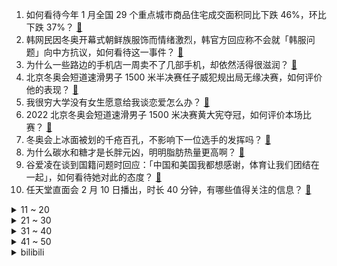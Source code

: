 1. 如何看待今年 1 月全国 29 个重点城市商品住宅成交面积同比下跌 46%，环比下跌 37%？ [:link:](https://www.zhihu.com/question/515381264)
2. 韩网民因冬奥开幕式朝鲜族服饰而情绪激烈，韩官方回应称不会就「韩服问题」向中方抗议，如何看待这一事件？ [:link:](https://www.zhihu.com/question/515557157)
3. 为什么一些路边的手机店一周卖不了几部手机，却依然活得很滋润？ [:link:](https://www.zhihu.com/question/442804025)
4. 北京冬奥会短道速滑男子 1500 米半决赛任子威犯规出局无缘决赛，如何评价他的表现？ [:link:](https://www.zhihu.com/question/515606332)
5. 我很穷大学没有女生愿意给我谈恋爱怎么办？ [:link:](https://www.zhihu.com/question/513274115)
6. 2022 北京冬奥会短道速滑男子 1500 米决赛黄大宪夺冠，如何评价本场比赛？ [:link:](https://www.zhihu.com/question/515631515)
7. 冬奥会上冰面被划的千疮百孔，不影响下一位选手的发挥吗？ [:link:](https://www.zhihu.com/question/514693761)
8. 为什么碳水和糖才是长胖元凶，明明脂肪热量更高啊？ [:link:](https://www.zhihu.com/question/406770433)
9. 谷爱凌在谈到国籍问题时回应：「中国和美国我都想感谢，体育让我们团结在一起」，如何看待她对此的态度？ [:link:](https://www.zhihu.com/question/515466392)
10. 任天堂直面会 2 月 10 日播出，时长 40 分钟，有哪些值得关注的信息？ [:link:](https://www.zhihu.com/question/515530118)
<details>
<summary>11 ~ 20</summary>

11. 对于租房住且做饭少的年轻人来说，空气炸锅、烤箱、蒸烤一体机、微波炉，哪个最实用？ [:link:](https://www.zhihu.com/question/515562533)
12. 都是循环设定的《开端》和《一闪一闪亮星星》哪个更值得追？ [:link:](https://www.zhihu.com/question/513918288)
13. 马斯克最新发射的星链卫星一次性报废 40 颗，是什么原因造成的？ [:link:](https://www.zhihu.com/question/515547112)
14. 微软 CEO 称「元宇宙本质上是游戏」，如何看待这一观点？元宇宙与游戏在哪些方向上相通？ [:link:](https://www.zhihu.com/question/515393478)
15. 18 岁冠军谷爱凌：「我只有 0.1% 的天赋」，在孩子成长中，幸运与天赋之外，还有哪些能力同样重要？ [:link:](https://www.zhihu.com/question/515375033)
16. 中国灵活就业者已达 2 亿人，你身边有灵活就业的人吗？为什么年轻人会更偏爱线上工作? [:link:](https://www.zhihu.com/question/515556025)
17. 美国人才荒愈演愈烈，其中亚马逊员工基本工资封顶值翻番至 35 万美元，你如何评价这一现象？ [:link:](https://www.zhihu.com/question/515419064)
18. 为什么很多新型编程语言都抛弃了 C 语言风格的 for 语句？ [:link:](https://www.zhihu.com/question/514703344)
19. 孩子在春节期间居家的时间更多了，各位爸爸妈妈有什么有趣有意义的亲子活动可以推荐吗？ [:link:](https://www.zhihu.com/question/511757419)
20. 一年级娃，自刷完一二年级学而思白皮书，三年级导引超越篇也能解出来，需要上奥数班吗？ [:link:](https://www.zhihu.com/question/463998361)
</details>
<details>
<summary>21 ~ 30</summary>

21. 你认为什么样的茶才是真正的好茶？ [:link:](https://www.zhihu.com/question/502448189)
22. 如果你有一个喜欢了快五年的人，但是你们不会有结果，该怎么去忘记他？ [:link:](https://www.zhihu.com/question/514978841)
23. 因试用期遭劝退，一男子为发泄情绪删光公司系统代码被判刑十个月，如何看待这一审判结果? [:link:](https://www.zhihu.com/question/515566834)
24. 即将发布的 Redmi K50 值得你掏钱购买吗？ [:link:](https://www.zhihu.com/question/513282041)
25. 车管所上牌只要 135 元，4S 店却要收 3000 元，自己去上牌难吗？ [:link:](https://www.zhihu.com/question/332129046)
26. 孩提今年上三年级，因为游泳成绩优秀被选拔去了省队，以后可以走体育这条路吗？运动员退役以后都在做什么？ [:link:](https://www.zhihu.com/question/504961753)
27. 用t0而不是t1代表最高一级的说法是什么时候开始的? [:link:](https://www.zhihu.com/question/514742906)
28. 如何评价谷爱凌在时尚领域的表现？ [:link:](https://www.zhihu.com/question/515373352)
29. 如何看待中国驻韩国大使馆回应「韩方质疑北京冬奥会短道速滑裁判」，称「专业机构评判，这种臆测极不负责」？ [:link:](https://www.zhihu.com/question/515596314)
30. 大连宝马冲撞人群致 5 死，司机二审获死刑，如何从法律角度解读这一判决结果？ [:link:](https://www.zhihu.com/question/515545591)
</details>
<details>
<summary>31 ~ 40</summary>

31. 谷爱凌妈妈谈教育「少点表扬聪明，多点表扬努力」，夸孩子需要技巧吗？正确的鼓励对于孩子成长有多重要？ [:link:](https://www.zhihu.com/question/515368798)
32. B 站为员工猝死一事发长文致歉，称将扩招审核人员 1000 人降低工作压力，审核岗工作强度有多大？ [:link:](https://www.zhihu.com/question/515463666)
33. 教育部提出「确保教师工资不低于当地公务员」，有何实际意义？会带来哪些影响？ [:link:](https://www.zhihu.com/question/515512184)
34. 男朋友首付买房加我名，但要求我父母出18万买车过分吗？现在无彩礼无婚礼? [:link:](https://www.zhihu.com/question/515315116)
35. 如果你是《原神》里的游戏人物，你最想出生在哪里？ [:link:](https://www.zhihu.com/question/515087920)
36. 有什么特别好看的重生文可以推荐？ [:link:](https://www.zhihu.com/question/379851760)
37. 喜茶员工爆料公司多个奇葩操作：裁员 30%、拒发年终奖、年会奖品划水等，喜茶为何前脚降价后脚苛待员工？ [:link:](https://www.zhihu.com/question/513962750)
38. 为什么很多「大神」上知天文下知地理却一事无成？到底什么知识才是能赚钱的？ [:link:](https://www.zhihu.com/question/514714152)
39. 有哪些沙雕小甜文推荐？ [:link:](https://www.zhihu.com/question/432409633)
40. 高中生可以11点睡4点起吗? [:link:](https://www.zhihu.com/question/510133397)
</details>
<details>
<summary>41 ~ 50</summary>

41. 在一起的第一个情人节，送男朋友什么礼物比较好？ [:link:](https://www.zhihu.com/question/442756795)
42. 你最怀念的一任同桌是怎样的呀？ [:link:](https://www.zhihu.com/question/507696681)
43. 《海贼王》两年后到底差在哪里？ [:link:](https://www.zhihu.com/question/426976481)
44. 高中生用父母的钱买了iPad，很愧疚怎么办? [:link:](https://www.zhihu.com/question/515454741)
45. 女生到底要不要为了结婚而结婚？ [:link:](https://www.zhihu.com/question/515533321)
46. 如何以“你以为重生就能赢吗？记住，我永远都能玩死你”写一个故事? [:link:](https://www.zhihu.com/question/512554486)
47. 一天赶完毕业论文是怎样的体验？ [:link:](https://www.zhihu.com/question/30214136)
48. 为什么冰墩墩如此受欢迎？它有多可爱？你最喜欢哪个造型的冰墩墩？ [:link:](https://www.zhihu.com/question/515095104)
49. 补习班都没了，孩子说物理学不会，我该怎么办？ [:link:](https://www.zhihu.com/question/511488896)
50. 没玩过《英雄联盟》但想看《英雄联盟:双城之战》需要提前了解哪些背景？ [:link:](https://www.zhihu.com/question/509434107)
</details><details>
<summary>bilibili</summary>

1. 【王濛】刚下解说台 真当我不上B站吗 [:link:](//www.bilibili.com/video/BV1Km4y1Z79p)
2. (挑战)不要相信视频里的每一句话 [:link:](//www.bilibili.com/video/BV1Mr4y1h7wZ)
3. “这人喊这么大声一定不太会短道速滑吧？” [:link:](//www.bilibili.com/video/BV1LP4y1P73q)
4. 台湾女孩自愿拍视频澄清，没有被威胁，请大家积极配合 [:link:](//www.bilibili.com/video/BV1MS4y1G7VG)
5. 刺激！当消防员请社牛up吃饭，45秒收拾得当场自闭… [:link:](//www.bilibili.com/video/BV1x34y1y7GS)
6. 冬奥会的气氛组，能处… [:link:](//www.bilibili.com/video/BV1Su41197Nu)
7. 🕶️老谋子真是太懂中国式浪漫了 [:link:](//www.bilibili.com/video/BV1KZ4y1o7pm)
8. 感谢300关注 跳个舞 [:link:](//www.bilibili.com/video/BV1CR4y1j7bY)
9. 我必须立刻链接【水无月菌】 [:link:](//www.bilibili.com/video/BV14S4y1C7cf)
10. 有钱能使鬼推磨 [:link:](//www.bilibili.com/video/BV1uq4y1b7V4)
<details>
<summary>11 ~ 20</summary>

11. 今天踢到铁板了，万万没想到，就是在树德宁夏的人群中多看了一眼，竟然逮到了一位大神 [:link:](//www.bilibili.com/video/BV1e44y1W7sM)
12. 这不是特效！军人小哥回家过年，老父亲的心都碎了！ [:link:](//www.bilibili.com/video/BV1qu411d7B6)
13. 我剪的这个平头怎么说？？？ [:link:](//www.bilibili.com/video/BV1mm4y1o79Y)
14. 4K高清变装丨网络冷门变装视频鉴赏 [:link:](//www.bilibili.com/video/BV1n3411a7BU)
15. 《明日方舟》全新故事「阴云火花」活动宣传PV [:link:](//www.bilibili.com/video/BV1NS4y1G7C9)
16. 让我看看，谁还没听过王濛的沉浸式解说！ [:link:](//www.bilibili.com/video/BV1FZ4y1o72w)
17. “所以我放弃了钻头” [:link:](//www.bilibili.com/video/BV1Ga411y7Vv)
18. 春节来了，我却在跟陌生韩国妹妹搞网恋？？【国际连线究极尬聊网恋篇】 [:link:](//www.bilibili.com/video/BV1Jr4y1h7RA)
19. 云堇踢枪真人版(目前cos里最接近的？) [:link:](//www.bilibili.com/video/BV1Yu411d7A5)
20. 【时代少年团】TNT春节太闹腾2022之幕后精彩花絮 [:link:](//www.bilibili.com/video/BV1fm4y1o7BF)
</details>
<details>
<summary>21 ~ 30</summary>

21. 我用烟花复刻了奥运五环【原神】 [:link:](//www.bilibili.com/video/BV1kP4y1A71x)
22. 【配音】这就是网友眼中的国际顶流？ [:link:](//www.bilibili.com/video/BV1xF411J7b1)
23. 探访印度诗人泰戈尔故居。 [:link:](//www.bilibili.com/video/BV1b5411f746)
24. 央  视  配  音 [:link:](//www.bilibili.com/video/BV1wb4y177Ew)
25. 中国观众对尊重中国的运动员从不吝啬掌声. [:link:](//www.bilibili.com/video/BV1iF411J7Y3)
26. 2022冬奥会俄罗斯队吉祥物 [:link:](//www.bilibili.com/video/BV1PZ4y1o7zW)
27. 噼 里 啪 啦 [:link:](//www.bilibili.com/video/BV1cS4y1G7dy)
28. 四川一老人身上着火，小伙跳下一米多高的院子围墙，扑去救人 [:link:](//www.bilibili.com/video/BV1Tm4y1Z7iu)
29. “金牌是你的宝贝，你是我的宝贝” [:link:](//www.bilibili.com/video/BV1rP4y1A7iX)
30. 久等了！修罗铠甲来了！ [:link:](//www.bilibili.com/video/BV11S4y1G7g6)
</details>
<details>
<summary>31 ~ 40</summary>

31. 领取“冰墩墩”不用抢！100%拿到“冰墩墩”的方式曝光 >> [:link:](//www.bilibili.com/video/BV18F411J7dr)
32. 【老胡】如何种植挖掘机？ [:link:](//www.bilibili.com/video/BV1tq4y1b7uC)
33. 谷爱凌夺冠一跳后，冰墩墩兴奋地起跳“劈叉” [:link:](//www.bilibili.com/video/BV1Qq4y1b7wG)
34. 1块钱就能做好的酱汤面，没钱也可以好好吃饭！ [:link:](//www.bilibili.com/video/BV1AY411L7Az)
35. 山东男孩和爸爸去亲戚家拜年，男孩先声夺人防催婚！爸爸反应亮了 [:link:](//www.bilibili.com/video/BV15Z4y1o7cZ)
36. 二十二岁的我还要和亲戚睡同一张床 [:link:](//www.bilibili.com/video/BV1AZ4y1o7c8)
37. 我的眼睛就是尺 [:link:](//www.bilibili.com/video/BV1u5411f72q)
38. 创多项历史！谷爱凌！冠军！ [:link:](//www.bilibili.com/video/BV13r4y1h7jP)
39. 《孤勇者》完整版！谁再说我不关心你们，我跟谁急！！！ [:link:](//www.bilibili.com/video/BV1Mq4y187tw)
40. 当她拿出豆包的那一刻 我蚌埠住了 [:link:](//www.bilibili.com/video/BV1ET4y1X7PR)
</details>
<details>
<summary>41 ~ 50</summary>

41. 18岁参军到部队，30年弹指一挥间，退休啦，余生好好爱自己 [:link:](//www.bilibili.com/video/BV1U3411E7H7)
42. 《很遗憾你有个手欠的母亲》 [:link:](//www.bilibili.com/video/BV1Zr4y187fq)
43. 【明日方舟/动画】九色鹿—敦煌之舞 [:link:](//www.bilibili.com/video/BV1444y1H7hy)
44. 俩字：女足赢了 [:link:](//www.bilibili.com/video/BV1xq4y1b7qJ)
45. 也许该换个星球生活了 [:link:](//www.bilibili.com/video/BV11F411J74u)
46. 真  •  起  风  了 [:link:](//www.bilibili.com/video/BV193411E7Cp)
47. 9岁小孩的墓里堆满200件国宝，却没人敢盗？ [:link:](//www.bilibili.com/video/BV1PS4y1175J)
48. 韩国队全军覆没后拒绝采访黑脸退场，赛后国际滑联驳回了韩国队申诉 [:link:](//www.bilibili.com/video/BV1u44y1H76m)
49. 豆腐雕刻“鱼跃” [:link:](//www.bilibili.com/video/BV1Cm4y1Z7LR)
50. 钟离单曲《璃月》——魔神战争时期珍贵影像露出 [:link:](//www.bilibili.com/video/BV1UP4y1A7uQ)
</details>
<details>
<summary>51 ~ 60</summary>

51. 恐 怖 生 存 4 [:link:](//www.bilibili.com/video/BV1dP4y1A7tg)
52. 黑！深！残！黑神话前世《斗战神》讲了个什么故事？猴哥背后隐藏惊人内幕！01 [:link:](//www.bilibili.com/video/BV1Yb4y1j76a)
53. 00后小伙子半夜灵感爆发当场编出的音乐听起来是怎么样的？ [:link:](//www.bilibili.com/video/BV1M3411Y7a2)
54. 全世界都在喊退钱！ [:link:](//www.bilibili.com/video/BV1jq4y1b7Qf)
55. 我们又一次按照网友的指引购买了一堆玩具... [:link:](//www.bilibili.com/video/BV1Kq4y187T5)
56. 结婚前你必查的6件事，要不然呀，你以为的灵魂伴侣 很可能是个隐藏的大BOSS [:link:](//www.bilibili.com/video/BV1zR4y1j7US)
57. 玩电脑的时候，猫咪喜欢打扰怎么办？ [:link:](//www.bilibili.com/video/BV1PY411L7by)
58. 谁能不爱王濛？冬奥会上的中国短道速滑奇迹 [:link:](//www.bilibili.com/video/BV1Aa411y7dA)
59. 我也不想嘴角上扬，可是他好像在看我哎！！【羽生结弦】 [:link:](//www.bilibili.com/video/BV1T5411f7pM)
60. 泼水成冰？机器罢工！零下25°C冰湖拍摄花样滑冰，是一种什么体验？ [:link:](//www.bilibili.com/video/BV1qL4y1s7T8)
</details>
<details>
<summary>61 ~ 70</summary>

61. 【羽生结弦】用最乖的脸放最狠的话～ [:link:](//www.bilibili.com/video/BV1b44y1W79R)
62. 卧槽！谷爱凌这段，鬼知道我听了几遍！！ [:link:](//www.bilibili.com/video/BV1gF411n7kg)
63. 《这人懂不懂短道速滑啊就喊那么大声》 [:link:](//www.bilibili.com/video/BV1Wa41127Bb)
64. 过度装饰线性灯、避重就轻忽悠人，竟然还有几百万赞？ [:link:](//www.bilibili.com/video/BV1ZS4y1V7fb)
65. 今年最心疼的一顿饭！上海人均价最高的店，买单差点把我送走！ [:link:](//www.bilibili.com/video/BV1Ci4y1f7W5)
66. 女足赢完日本，赢韩国，这不是骂人吗？【海有戏】 [:link:](//www.bilibili.com/video/BV1au411d7C2)
67. 乘客要求网约车司机开点音乐，下一秒氛围炸裂 [:link:](//www.bilibili.com/video/BV1V5411f7Fr)
68. 当你在MC里进行「超难天灾合约」!! [:link:](//www.bilibili.com/video/BV1kL4y1s7ed)
69. 我替你们问了一下我家狗子今年旺不旺…… [:link:](//www.bilibili.com/video/BV1gS4y1G7sW)
70. 根本停不下来 [:link:](//www.bilibili.com/video/BV1dm4y1o7gW)
</details>
<details>
<summary>71 ~ 80</summary>

71. 善意 欺骗 渔翁得利 [:link:](//www.bilibili.com/video/BV1Mm4y1Z7QX)
72. 英国记者为小孙子求购冰墩墩 [:link:](//www.bilibili.com/video/BV1S34y1y7Nz)
73. 你这次吹我林肯公园是吧？！ [:link:](//www.bilibili.com/video/BV1MF411n7tV)
74. 盘点2021游戏骚操作！ 耳机杀人？病毒勒索？蒙眼速通只狼？？？ [:link:](//www.bilibili.com/video/BV1rT4y1C7ZL)
75. 冬奥选手逐渐国伟化，已出现“人传人”现象，就差龙吸水了 [:link:](//www.bilibili.com/video/BV14q4y1b7Ro)
76. 退钱哥直播（女足亚洲杯夺冠时刻） [:link:](//www.bilibili.com/video/BV1eS4y157u8)
77. 【黄毛阿姨】穷开心 [:link:](//www.bilibili.com/video/BV1aa41127cj)
78. 又有冬奥选手逐渐国伟化，太会整活了 [:link:](//www.bilibili.com/video/BV1w5411o7Hb)
79. 听说只要奶、蛋、面粉，你就能拥有一只皮卡丘。 [:link:](//www.bilibili.com/video/BV1rS4y1k71Z)
80. 猪柳蛋：今天，我站着也要把钱挣了！ [:link:](//www.bilibili.com/video/BV1JZ4y1o7Rk)
</details>
<details>
<summary>81 ~ 90</summary>

81. 十秒简单教会你倒立教学！ [:link:](//www.bilibili.com/video/BV1Ui4y1Z7Zw)
82. 满 级 生 物 [:link:](//www.bilibili.com/video/BV1mb4y1j7Lk)
83. 春节假期，博弈不停！ [:link:](//www.bilibili.com/video/BV1634y1y7tg)
84. 它，今年春节档最被低估的电影！ [:link:](//www.bilibili.com/video/BV1HT4y1C7B5)
85. 赌赢了脱单，赌输了…… [:link:](//www.bilibili.com/video/BV1FR4y177mu)
86. 测了114项之后，我发现平板电脑居然存在这些问题，如何买心仪的平板电脑？（上） [:link:](//www.bilibili.com/video/BV1Tr4y1h7Sj)
87. 虎年摸虎头，万事不用愁(￣▽￣) [:link:](//www.bilibili.com/video/BV1QR4y1j7sq)
88. 【陈虹伊入驻】冰上的火苗烧到B站来了！ [:link:](//www.bilibili.com/video/BV1V44y1W7Y7)
89. 0.3秒！LOL光速致命节奏秘籍：极地沙尘暴！【有点骚东西】 [:link:](//www.bilibili.com/video/BV1cr4y1a7Ee)
90. “逮到了”！羽生结弦蹦跳着离开采访区～ [:link:](//www.bilibili.com/video/BV13Y411L7KA)
</details>
<details>
<summary>91 ~ 100</summary>

91. 冬奥志愿者等吃饭的样子太萌了，食堂人员见状立马请进来 [:link:](//www.bilibili.com/video/BV1tL4y1s7ct)
92. 《我的梦中情弟》 [:link:](//www.bilibili.com/video/BV175411o73L)
93. 【沉浸式亚洲杯领奖】邀请大家一起体验冠军的喜悦，这个冠军属于中国女足，属于祖国，属于热爱足球的每一个你们！ [:link:](//www.bilibili.com/video/BV12i4y1Z7uu)
94. 如果游戏可以互通 [:link:](//www.bilibili.com/video/BV1T5411f7U2)
95. 当我们的「头发」可以合成「强力武器」？？ [:link:](//www.bilibili.com/video/BV14a411y7LQ)
96. 男生穿裤子不注意这些细节，一不小心就丑了｜基本款长裤 [:link:](//www.bilibili.com/video/BV1mY411L7sh)
97. 炭治郎开斑纹！斩上弦！决战经费爆炸！一集封神！【游郭篇】 [:link:](//www.bilibili.com/video/BV1xL4y1s7du)
98. 女足队员李佳悦骄傲展示奖杯和奖牌，十年苦尽甘来 [:link:](//www.bilibili.com/video/BV1u5411f7BY)
99. 当我跟服务员说老公的智商不高 [:link:](//www.bilibili.com/video/BV1LP4y1P7Qw)
100. 封神之战！炭治郎开斑纹，斩首上弦！经费燃烧！音柱谱面完成，帅炸！【鬼灭之刃游郭篇10】 [:link:](//www.bilibili.com/video/BV14R4y1j7yi)
</details></details>